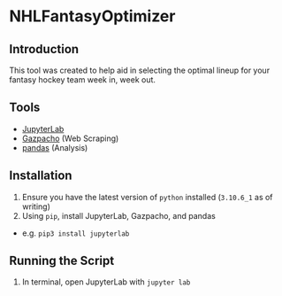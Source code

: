 # NHLFantasyOptimizer

## Introduction

This tool was created to help aid in selecting the optimal lineup for your fantasy hockey team week in, week out. 

## Tools

- [JupyterLab](https://jupyter.org/install)
- [Gazpacho](https://pypi.org/project/gazpacho/) (Web Scraping)
- [pandas](https://pandas.pydata.org/) (Analysis)

## Installation

1. Ensure you have the latest version of `python` installed (`3.10.6_1` as of writing)
2. Using `pip`, install JupyterLab, Gazpacho, and pandas
  - e.g. `pip3 install jupyterlab`

## Running the Script

1. In terminal, open JupyterLab with `jupyter lab`
